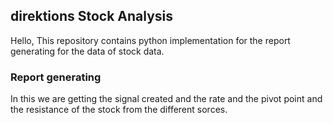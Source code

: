 ## direktions Stock Analysis 

Hello, This repository contains python implementation for the report generating for the data of stock data.

### Report generating 

In this we are getting the signal created and the rate and the pivot point and the resistance of the stock from the different sorces.





